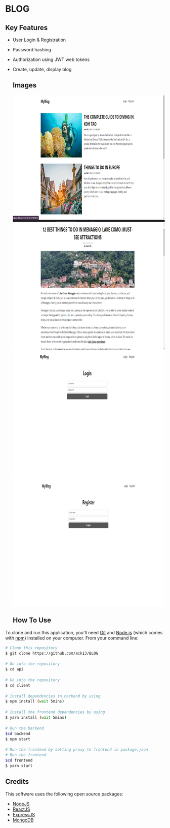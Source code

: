 # BLOG
## Key Features


- User Login & Registration
- Password hashing
- Authorization using JWT web tokens
- Create, update, display blog

  ## Images
  <img src="results/HomePage.png" width="900" height="400">
  <img src="results/PostPage.png" width="900" height="400">
  <img src="results/LoginPage.png" width="900" height="400">
  <img src="results/RegisterPage.png" width="900" height="400">

  ## How To Use

To clone and run this application, you'll need [Git](https://git-scm.com) and [Node.js](https://nodejs.org/en/download/) (which comes with [npm](http://npmjs.com)) installed on your computer. From your command line:

```bash
# Clone this repository
$ git clone https://github.com/ack13/BLOG

# Go into the repository
$ cd api

# Go into the repository
$ cd client

# Install dependencies in backend by using 
$ npm install (wait 5mins)

# Install the frontend dependencies by using 
$ yarn install (wait 5mins)

# Run the backend
$cd backend
$ npm start

# Run the frontend by setting proxy to frontend in package.json
# Run the frontend
$cd frontend
$ yarn start
```

## Credits

This software uses the following open source packages:

- [NodeJS](http://nodejs.org)
- [ReactJS](http://reactjs.org)
- [ExpressJS](http://expressjs.com)
- [MongoDB](http://mongodb.com)






